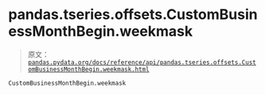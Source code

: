 # pandas.tseries.offsets.CustomBusinessMonthBegin.weekmask

> 原文：[`pandas.pydata.org/docs/reference/api/pandas.tseries.offsets.CustomBusinessMonthBegin.weekmask.html`](https://pandas.pydata.org/docs/reference/api/pandas.tseries.offsets.CustomBusinessMonthBegin.weekmask.html)

```py
CustomBusinessMonthBegin.weekmask
```
